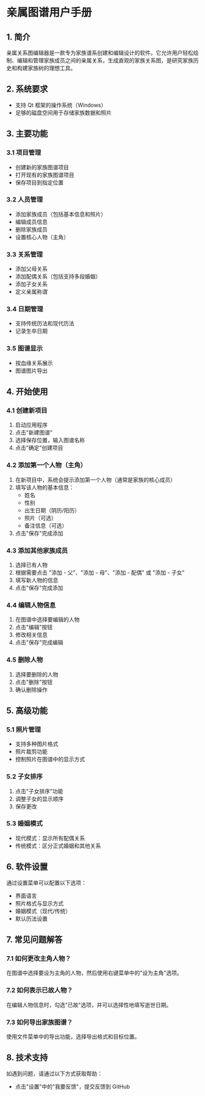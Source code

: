 # 亲属图谱用户手册

## 1. 简介

亲属关系图编辑器是一款专为家族谱系创建和编辑设计的软件。它允许用户轻松绘制、编辑和管理家族成员之间的亲属关系，生成直观的家族关系图，是研究家族历史和构建家族树的理想工具。

## 2. 系统要求

- 支持 Qt 框架的操作系统（Windows）
- 足够的磁盘空间用于存储家族数据和照片

## 3. 主要功能

### 3.1 项目管理
- 创建新的家族图谱项目
- 打开现有的家族图谱项目
- 保存项目到指定位置

### 3.2 人员管理
- 添加家族成员（包括基本信息和照片）
- 编辑成员信息
- 删除家族成员
- 设置核心人物（主角）

### 3.3 关系管理
- 添加父母关系
- 添加配偶关系（包括支持多段婚姻）
- 添加子女关系
- 定义亲属称谓

### 3.4 日期管理
- 支持传统历法和现代历法
- 记录生卒日期

### 3.5 图谱显示
- 按血缘关系展示
- 图谱图片导出

## 4. 开始使用

### 4.1 创建新项目
1. 启动应用程序
2. 点击"新建图谱"
3. 选择保存位置，输入图谱名称
4. 点击"确定"创建项目

### 4.2 添加第一个人物（主角）
1. 在新项目中，系统会提示添加第一个人物（通常是家族的核心成员）
2. 填写该人物的基本信息：
   - 姓名
   - 性别
   - 出生日期（阴历/阳历）
   - 照片（可选）
   - 备注信息（可选）
3. 点击"保存"完成添加

### 4.3 添加其他家族成员
1. 选择已有人物
2. 根据需要点击 "添加 - 父"、"添加 - 母"、"添加 - 配偶" 或 "添加 - 子女"
3. 填写新人物的信息
4. 点击"保存"完成添加

### 4.4 编辑人物信息
1. 在图谱中选择要编辑的人物
2. 点击"编辑"按钮
3. 修改相关信息
4. 点击"保存"完成编辑

### 4.5 删除人物
1. 选择要删除的人物
2. 点击"删除"按钮
3. 确认删除操作

## 5. 高级功能

### 5.1 照片管理
- 支持多种图片格式
- 照片裁剪功能
- 控制照片在图谱中的显示方式

### 5.2 子女排序
1. 点击"子女排序"功能
2. 调整子女的显示顺序
3. 保存更改

### 5.3 婚姻模式
- 现代模式：显示所有配偶关系
- 传统模式：区分正式婚姻和其他关系

## 6. 软件设置

通过设置菜单可以配置以下选项：
- 界面语言
- 照片格式与显示方式
- 婚姻模式（现代/传统）
- 默认历法设置

## 7. 常见问题解答

### 7.1 如何更改主角人物？
在图谱中选择要设为主角的人物，然后使用右键菜单中的"设为主角"选项。

### 7.2 如何表示已故人物？
在编辑人物信息时，勾选"已故"选项，并可以选择性地填写逝世日期。

### 7.3 如何导出家族图谱？
使用文件菜单中的导出功能，选择导出格式和目标位置。

## 8. 技术支持

如遇到问题，请通过以下方式获取帮助：
- 点击"设置"中的"我要反馈"，提交反馈到 GitHub

